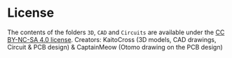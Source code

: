 # License
The contents of the folders `3D`, `CAD` and `Circuits` are available under the [CC BY-NC-SA 4.0 license](https://creativecommons.org/licenses/by-nc-sa/4.0/).
Creators: KaitoCross (3D models, CAD drawings, Circuit & PCB design) & CaptainMeow (Otomo drawing on the PCB design)